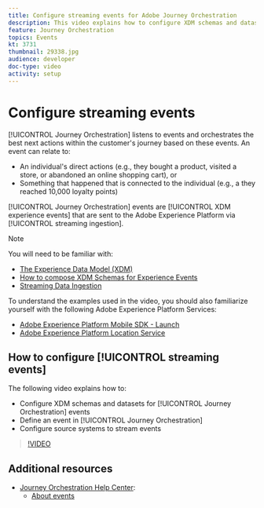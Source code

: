```yaml
---
title: Configure streaming events for Adobe Journey Orchestration
description: This video explains how to configure XDM schemas and datasets for Journey Orchestration events, define an event in Journey Orchestration ,and configure source systems to stream events
feature: Journey Orchestration
topics: Events
kt: 3731
thumbnail: 29338.jpg
audience: developer
doc-type: video
activity: setup
---
```


# Configure streaming events

[!UICONTROL Journey Orchestration] listens to events and orchestrates the best next actions within the customer's journey based on these events. An event can relate to:

* An individual's direct actions (e.g., they bought a product, visited a store, or abandoned an online shopping cart), or
* Something that happened that is connected to the individual (e.g., a they reached 10,000 loyalty points)

[!UICONTROL Journey Orchestration] events are [!UICONTROL XDM experience events] that are sent to the Adobe Experience Platform via [!UICONTROL streaming ingestion].

>[!NOTE]
>
>You will need to be familiar with:
>
>* [The Experience Data Model (XDM)](https://docs.adobe.com/content/help/en/platform-learn/tutorials/schemas/understanding-the-xdm-system-and-experience-data-model.html)
>* [How to compose XDM Schemas for Experience Events](https://docs.adobe.com/content/help/en/platform-learn/tutorials/schemas/create-your-first-schema-with-out-of-the-box-components.html)
>* [Streaming Data Ingestion](https://docs.adobe.com/content/help/en/platform-learn/tutorials/data-ingestion/understanding-streaming-ingestion.html)
>
>To understand the examples used in the video, you should also familiarize yourself with the following Adobe Experience Platform Services:
>
>* [Adobe Experience Platform Mobile SDK - Launch](https://docs.adobe.com/content/help/en/core-services-learn/tutorials/launch-mobile/understanding-the-mobile-sdks.html)
>* [Adobe Experience Platform Location Service](https://docs.adobe.com/content/help/en/places/using/home.html)
  
## How to configure [!UICONTROL streaming events]

The following video explains how to:

* Configure XDM schemas and datasets for [!UICONTROL Journey Orchestration] events
* Define an event in [!UICONTROL Journey Orchestration]
* Configure source systems to stream events

>[!VIDEO](https://video.tv.adobe.com/v/29338?quality=12)

## Additional resources

* [Journey Orchestration Help Center](https://docs.adobe.com/content/help/en/journeys/using/journey-orchestration-home.html):
  * [About events](https://docs.adobe.com/content/help/en/journeys/using/events-journeys/about-events.html)
